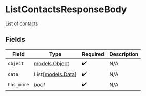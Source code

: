 # ListContactsResponseBody

List of contacts


## Fields

| Field                                  | Type                                   | Required                               | Description                            |
| -------------------------------------- | -------------------------------------- | -------------------------------------- | -------------------------------------- |
| `object`                               | [models.Object](../models/object.md)   | :heavy_check_mark:                     | N/A                                    |
| `data`                                 | List[[models.Data](../models/data.md)] | :heavy_check_mark:                     | N/A                                    |
| `has_more`                             | *bool*                                 | :heavy_check_mark:                     | N/A                                    |